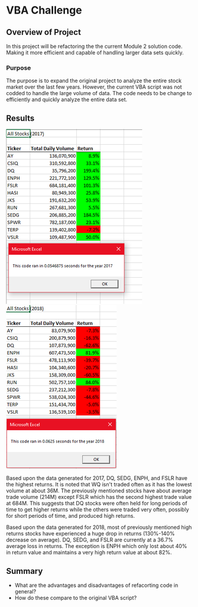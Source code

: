 # VBA Challenge

## Overview of Project

In this project will be refactoring the the current Module 2 solution code. Making it more efficient and capable of handling larger data sets quickly.

### Purpose

The purpose is to expand the original project to analyze the entire stock market over the last few years. However, the current VBA script was not codded to handle the large volume of data. The code needs to be change to efficiently and quickly analyze the entire data set.
## Results

![VBA Challenge 2017](https://github.com/imaldonado117/Challenges/blob/main/Module%202%20Challenge/Resources/VBA_Challenge_2017.PNG) 
![VBA Challenge 2018](https://github.com/imaldonado117/Challenges/blob/main/Module%202%20Challenge/Resources/VBA_Challenge_2018.PNG)

Based upon the data generated for 2017, DQ, SEDG, ENPH, and FSLR have the highest returns. It is noted that WQ isn't traded often as it has the lowest volume at about 36M. The previously mentioned stocks have about average trade volume (214M) except FSLR which has the second highest trade value at 684M. This suggests that DQ stocks were often held for long periods of time to get higher returns while the others were traded very often, possibly for short periods of time, and produced high returns.



Based upon the data generated for 2018, most of previously mentioned high returns stocks have experienced a huge drop in returns (130%-140% decrease on average). DQ, SEDG, and FSLR are currently at a 36.7% average loss in returns. The exception is ENPH which only lost about 40% in return value and maintains a very high return value at about 82%.

## Summary

- What are the advantages and disadvantages of refacorting code in general?
- How do these compare to the original VBA script?
